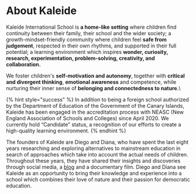 # About Kaleide

Kaleide International School is **a home-like setting** where children find continuity between their family, their school and the wider society; a growth-mindset-friendly community where children feel **safe from judgement**, respected in their own rhythms, and supported in their full potential; a learning environment which inspires **wonder, curiosity, research, experimentation, problem-solving, creativity, and collaboration.**

We foster children's **self-motivation and autonomy**, together with **critical and divergent thinking**, **emotional awareness** and competence, while nurturing their inner sense of **belonging and connectedness to nature.**\


{% hint style="success" %}
In addition to being a foreign school authorized by the Department of Education of the Government of the Canary Islands, Kaleide has been engaged in the accreditation process with NEASC (New England Association of Schools and Colleges) since April 2020. We currently hold “Candidate” status, a recognition of our efforts to create a high-quality learning environment.
{% endhint %}

The founders of Kaleide are Diego and Diana, who have spent the last eight years researching and exploring alternatives to mainstream education in search of approaches which take into account the actual needs of children. Throughout these years, they have shared their insights and discoveries through social media, a [blog](https://www.estonoesunaescuela.org) and a documentary film. Diego and Diana see Kaleide as an opportunity to bring their knowledge and experience into a school which combines their love of nature and their passion for democratic education.

